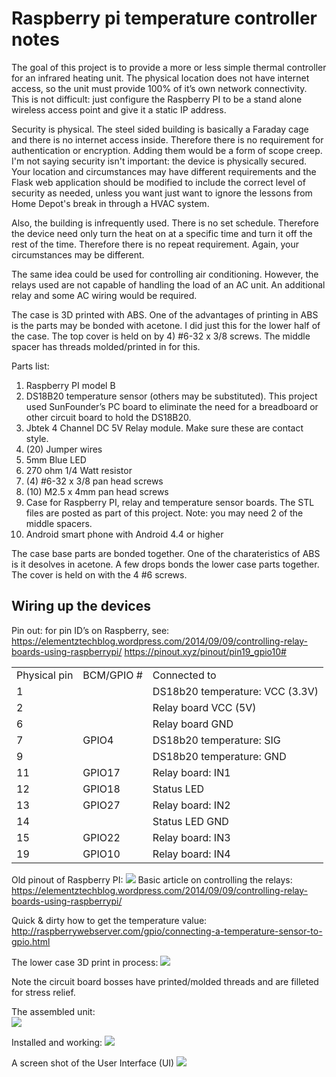 # Raspberry pi temperature controller notes

The goal of this project is to provide a more or less simple thermal controller for an infrared heating unit.  The physical location does not have internet access, so the unit must provide 100% of it’s own network connectivity. This is not difficult:  just configure the Raspberry PI to be a stand alone wireless access point and give it a static IP address. 

Security is physical.  The steel sided building is basically a Faraday cage and there is no internet access inside. Therefore there is no requirement for authentication or encryption. Adding them would be a form of scope creep.  I'm not saying security isn't important: the device is physically secured.  Your location and circumstances may have different requirements and the Flask web application should be modified to include the correct level of security as needed, unless you want just want to ignore the lessons from Home Depot's break in through a HVAC system. 

Also, the building is infrequently used.  There is no set schedule.  Therefore the device need only turn the heat on at a specific time and turn it off the rest of the time.  Therefore there is no repeat requirement.  Again, your circumstances may be different.

The same idea could be used for controlling air conditioning.  However, the relays used are not capable of handling the load of an AC unit.  An additional relay and some AC wiring would be required.

The case is 3D printed with ABS.  One of the advantages of printing in ABS is the parts may be bonded with acetone.  I did just this for the lower half of the case.  The top cover is held on by 4) #6-32 x 3/8 screws.  The middle spacer has threads molded/printed in for this.

Parts list:
1. Raspberry PI model B
1. DS18B20 temperature sensor (others may be substituted). This project used SunFounder’s PC board to eliminate the need for a breadboard or other circuit board to hold the DS18B20.
1. Jbtek 4 Channel DC 5V Relay module.  Make sure these are contact style.
1. (20) Jumper wires 
1. 5mm Blue LED
1. 270 ohm 1/4 Watt resistor
1. (4) #6-32 x 3/8 pan head screws 
1. (10) M2.5 x 4mm pan head screws 
1. Case for Raspberry PI, relay and temperature sensor boards.  The STL files are posted as part of this project.  Note:  you may need 2 of the middle spacers.  
1. Android smart phone with Android 4.4 or higher 

The case base parts are bonded together.  One of the charateristics of ABS is it desolves in acetone.  A few drops bonds the lower case parts together. The cover is held on with the 4 #6 screws.

## Wiring up the devices

Pin out:
for pin ID’s on Raspberry, see:
<https://elementztechblog.wordpress.com/2014/09/09/controlling-relay-boards-using-raspberrypi/>
<https://pinout.xyz/pinout/pin19_gpio10#>
<table><tr>
<td>Physical pin</td>
<td>BCM/GPIO #</td>
<td>Connected to</td>
<tr><td>1</td><td></td><td>DS18b20 temperature: VCC (3.3V)</td></tr>
<tr><td>2</td><td></td><td>Relay board VCC (5V)</td></tr>
<tr><td>6</td><td></td><td>Relay board GND</td></tr>
<tr><td>7</td><td>GPIO4</td><td>DS18b20 temperature: SIG</td></tr>
<tr><td>9</td><td></td><td>DS18b20 temperature: GND</td></tr>
<tr><td>11</td><td>GPIO17</td><td>Relay board: IN1</td></tr>
<tr><td>12</td><td>GPIO18</td><td>Status LED</td></tr>
<tr><td>13</td><td>GPIO27</td><td>Relay board: IN2</td></tr>
<tr><td>14</td><td></td><td>Status LED GND</td></tr>
<tr><td>15</td><td>GPIO22</td><td>Relay board: IN3</td></tr>
<tr><td>19</td><td>GPIO10</td><td>Relay board: IN4</td></tr>
</tr></table>

Old pinout of Raspberry PI:
![](https://elementztechblog.files.wordpress.com/2014/09/raspberry-pi-gpio.png)
Basic article on controlling the relays:
<https://elementztechblog.wordpress.com/2014/09/09/controlling-relay-boards-using-raspberrypi/>

Quick & dirty how to get the temperature value:
<http://raspberrywebserver.com/gpio/connecting-a-temperature-sensor-to-gpio.html>

The lower case 3D print in process:
![](http://moosewareinc.com//portfolio/images/3dprinted-parts/RaspberryPiControllerCase.jpeg)

Note the circuit board bosses have printed/molded threads and are filleted for stress relief.

The assembled unit:  
![](http://moosewareinc.com//portfolio/images/3dprinted-parts/TControllerCompleted.jpeg)

Installed and working:
![](http://moosewareinc.com//portfolio/images/3dprinted-parts/smart_thermostat_installed.jpeg)

A screen shot of the User Interface (UI)
![](http://moosewareinc.com//portfolio/images/Screenshot_1491054776.png)

